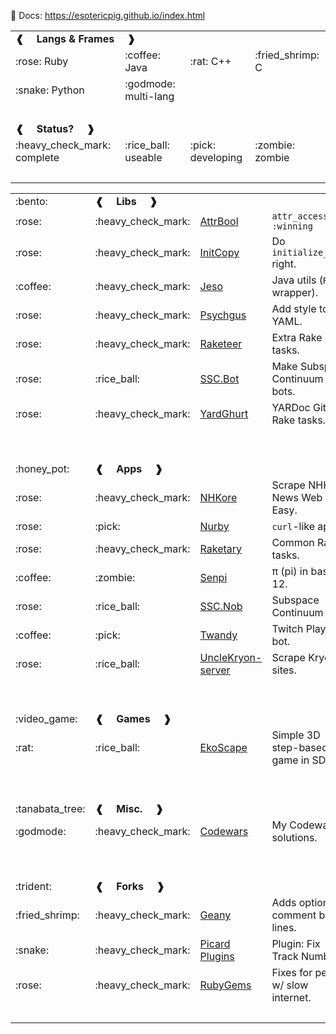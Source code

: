:scroll: Docs: https://esotericpig.github.io/index.html

<table>
<tr><td colspan="4"><b>❰&emsp; Langs &amp; Frames &emsp;❱</b></td></tr>
  <tr><td>:rose: Ruby</td><td>:coffee: Java</td><td>:rat: C++</td><td>:fried_shrimp: C</td></tr>
  <tr><td>:snake: Python</td><td>:godmode: multi-lang</td><td>&nbsp;</td><td>&nbsp;</td></tr>
  <tr><td colspan="4">&nbsp;</td></tr>

<tr><td colspan="4"><b>❰&emsp; Status? &emsp;❱</b></td></tr>
  <tr><td>:heavy_check_mark: complete</td><td>:rice_ball: useable</td><td>:pick: developing</td><td>:zombie: zombie</td></tr>
  <tr><td colspan="4">&nbsp;</td></tr>
</table>

<table>
<tr><td>:bento:</td><td colspan="3"><b>❰&emsp; Libs &emsp;❱</b></td></tr>
  <tr><td>:rose:</td><td>:heavy_check_mark:</td><td><a href="https://github.com/esotericpig/attr_bool">AttrBool</a></td><td><code>attr_accessor? :winning</code></td></tr>
  <tr><td>:rose:</td><td>:heavy_check_mark:</td><td><a href="https://github.com/esotericpig/init_copy">InitCopy</a></td><td>Do <code>initialize_copy</code> right.</td></tr>
  <tr><td>:coffee:</td><td>:heavy_check_mark:</td><td><a href="https://github.com/esotericpig/jeso">Jeso</a></td><td> Java utils (<code>Robot</code> wrapper).</td></tr>
  <tr><td>:rose:</td><td>:heavy_check_mark:</td><td><a href="https://github.com/esotericpig/psychgus">Psychgus</a></td><td>Add style to YAML.</td></tr>
  <tr><td>:rose:</td><td>:heavy_check_mark:</td><td><a href="https://github.com/esotericpig/raketeer">Raketeer</a></td><td>Extra Rake tasks.</td></tr>
  <tr><td>:rose:</td><td>:rice_ball:</td><td><a href="https://github.com/esotericpig/ssc.bot">SSC.Bot</a></td><td>Make Subspace Continuum bots.</td></tr>
  <tr><td>:rose:</td><td>:heavy_check_mark:</td><td><a href="https://github.com/esotericpig/yard_ghurt">YardGhurt</a></td><td>YARDoc GitHub Rake tasks.</td></tr>
  <tr><td>&nbsp;</td><td>&nbsp;</td><td>&nbsp;</td><td>&nbsp;</td></tr>
  <tr><td colspan="4">&nbsp;</td></tr>

<tr><td>:honey_pot:</td><td colspan="3"><b>❰&emsp; Apps &emsp;❱</b></td></tr>
  <tr><td>:rose:</td><td>:heavy_check_mark:</td><td><a href="https://github.com/esotericpig/nhkore">NHKore</a></td><td>Scrape NHK News Web Easy.</td></tr>
  <tr><td>:rose:</td><td>:pick:</td><td><a href="https://github.com/esotericpig/nurby">Nurby</a></td><td><code>curl</code>-like app.</td></tr>
  <tr><td>:rose:</td><td>:heavy_check_mark:</td><td><a href="https://github.com/esotericpig/raketary">Raketary</a></td><td>Common Rake tasks.</td></tr>
  <tr><td>:coffee:</td><td>:zombie:</td><td><a href="https://github.com/esotericpig/senpi">Senpi</a></td><td>π (pi) in base 12.</td></tr>
  <tr><td>:rose:</td><td>:rice_ball:</td><td><a href="https://github.com/esotericpig/ssc.nob">SSC.Nob</a></td><td>Subspace Continuum bot.</td></tr>
  <tr><td>:coffee:</td><td>:pick:</td><td><a href="https://github.com/esotericpig/twandy">Twandy</a></td><td>Twitch Plays bot.</td></tr>
  <tr><td>:rose:</td><td>:rice_ball:</td><td><a href="https://github.com/esotericpig/UncleKryon-server">UncleKryon-server</a></td><td>Scrape Kryon sites.</td></tr>
  <tr><td>&nbsp;</td><td>&nbsp;</td><td>&nbsp;</td><td>&nbsp;</td></tr>
  <tr><td colspan="4">&nbsp;</td></tr>

<tr><td>:video_game:</td><td colspan="3"><b>❰&emsp; Games &emsp;❱</b></td></tr>
  <tr><td>:rat:</td><td>:rice_ball:</td><td><a href="https://github.com/esotericpig/EkoScape">EkoScape</a></td><td>Simple 3D step-based game in SDL.</td></tr>
  <tr><td>&nbsp;</td><td>&nbsp;</td><td>&nbsp;</td><td>&nbsp;</td></tr>
  <tr><td colspan="4">&nbsp;</td></tr>

<tr><td>:tanabata_tree:</td><td colspan="3"><b>❰&emsp; Misc. &emsp;❱</b></td></tr>
  <tr><td>:godmode:</td><td>:heavy_check_mark:</td><td><a href="https://github.com/esotericpig/codewars">Codewars</a></td><td>My Codewars solutions.</td></tr>
  <tr><td>&nbsp;</td><td>&nbsp;</td><td>&nbsp;</td><td>&nbsp;</td></tr>
  <tr><td colspan="4">&nbsp;</td></tr>

<tr><td>:trident:</td><td colspan="3"><b>❰&emsp; Forks &emsp;❱</b></td></tr>
  <tr><td>:fried_shrimp:</td><td>:heavy_check_mark:</td><td><a href="https://github.com/esotericpig/geany/commits/comment-blank-lines/?author=esotericpig">Geany</a></td><td>Adds option to comment blank lines.</td></tr>
  <tr><td>:snake:</td><td>:heavy_check_mark:</td><td><a href="https://github.com/esotericpig/picard-plugins/commits/fix_tracknums_1.0/?author=esotericpig">Picard Plugins</a></td><td>Plugin: Fix Track Numbers.</td></tr>
  <tr><td>:rose:</td><td>:heavy_check_mark:</td><td><a href="https://github.com/esotericpig/rubygems/commits/slow_internet/?author=esotericpig">RubyGems</a></td><td>Fixes for people w/ slow internet.</td></tr>
  <tr><td>&nbsp;</td><td>&nbsp;</td><td>&nbsp;</td><td>&nbsp;</td></tr>
</table>
